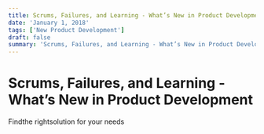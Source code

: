 ```yaml
---
title: Scrums, Failures, and Learning - What’s New in Product Development
date: 'January 1, 2018'
tags: ['New Product Development']
draft: false
summary: 'Scrums, Failures, and Learning - What’s New in Product Development'
---
```


# Scrums, Failures, and Learning - What’s New in Product Development

Findthe rightsolution for your needs
